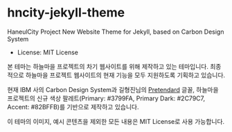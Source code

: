 # hncity-jekyll-theme
HaneulCity Project New Website Theme for Jekyll, based on Carbon Design System

- License: MIT License

본 테마는 하늘마을 프로젝트의 차기 웹사이트를 위해 제작하고 있는 테마입니다. 최종적으로 하늘마을 프로젝트 웹사이트의 현재 기능을 모두 지원하도록 기획하고 있습니다.

현재 IBM 사의 Carbon Design System과 길형진님의 [Pretendard](https://cactus.tistory.com/306) 글꼴, 하늘마을 프로젝트의 신규 색상 팔레트(Primary: #3799FA, Primary Dark: #2C79C7, Accent: #82BFFB)를 기반으로 제작하고 있습니다.

이 테마의 이미지, 예시 콘텐츠을 제외한 모든 내용은 MIT License로 사용 가능합니다.
